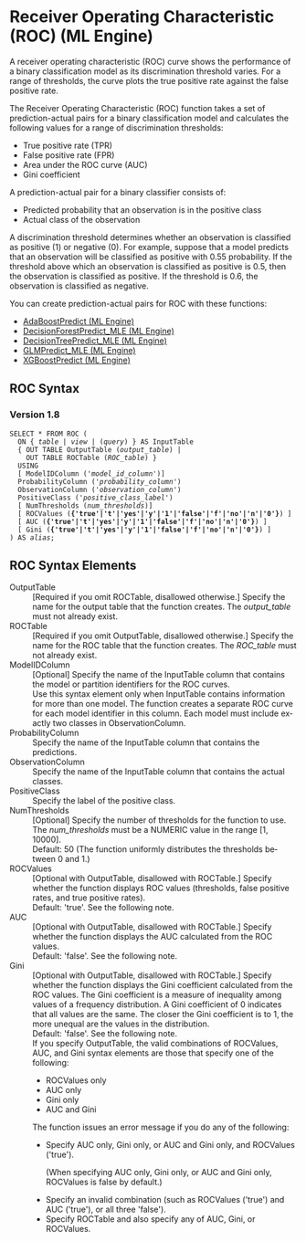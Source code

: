 <div class="nested0" aria-labelledby="ariaid-title1" topicindex="1" topicid="gbr1507740693525" id="gbr1507740693525"><h1 class="title topictitle1" id="ariaid-title1">Receiver Operating Characteristic (ROC) (ML Engine)</h1><div class="body conbody">
<p class="p">A receiver operating characteristic (ROC) curve shows the performance of a binary classification model as its discrimination threshold varies. For a range of thresholds, the curve plots the true positive rate against the false positive rate.</p><div class="p">The Receiver Operating Characteristic (ROC) function takes a set of prediction-actual pairs for a binary classification model and calculates the following values for a range of discrimination thresholds:
<ul class="ul" id="gbr1507740693525__ul_ewq_tkh_tx">
<li class="li">True positive rate (TPR)</li>
<li class="li">False positive rate (FPR)</li>
<li class="li">Area under the ROC curve (AUC)</li>
<li class="li">Gini coefficient</li></ul></div><div class="p">A prediction-actual pair for a binary classifier consists of:
<ul class="ul" id="gbr1507740693525__ul_jf3_smh_tx">
<li class="li">Predicted probability that an observation is in the positive class</li>
<li class="li">Actual class of the observation</li></ul></div>
<p class="p">A discrimination threshold determines whether an observation is classified as positive (1) or negative (0). For example, suppose that a model predicts that an observation will be classified as positive with 0.55 probability. If the threshold above which an observation is classified as positive is 0.5, then the observation is classified as positive. If the threshold is 0.6, the observation is classified as negative.</p><div class="p">You can create prediction-actual pairs for ROC with these functions:
<ul class="ul" id="gbr1507740693525__ul_m1q_5ph_xx">
<li class="li"><a href="jku1558470203716.md#dzb1507741498257">AdaBoostPredict (ML Engine)</a></li>
<li class="li"><a href="zif1541519521313.md#ohm1507917337702">DecisionForestPredict_MLE (ML Engine)</a></li>
<li class="li"><a href="hjh1541538691334.md#euz1507663208785">DecisionTreePredict_MLE (ML Engine)</a></li>
<li class="li"><a href="rgh1541529239182.md#xaz1507155725845">GLMPredict_MLE (ML Engine)</a></li>
<li class="li"><a href="jtv1543874390081.md#yuw1507743806357">XGBoostPredict (ML Engine)</a></li></ul></div></div><div class="topic reference nested1" aria-labelledby="ariaid-title2" topicindex="2" topicid="prm1507740880518" xml:lang="en-us" lang="en-us" id="prm1507740880518">
<h2 class="title topictitle2" id="ariaid-title2">ROC Syntax</h2><div class="body refbody"><div class="section" id="prm1507740880518__section_N10011_N1000E_N10001">
<h3 class="title sectiontitle">Version <span>1.8</span></h3><pre class="pre codeblock" xml:space="preserve"><code>SELECT * FROM ROC (
  <span>ON { <var class="keyword varname">table</var> | <var class="keyword varname">view</var> | (<var class="keyword varname">query</var>) }</span> AS InputTable
  { OUT TABLE OutputTable (<var class="keyword varname">output_table</var>) |
    OUT TABLE ROCTable (<var class="keyword varname">ROC_table</var>) }
  USING
  [ ModelIDColumn ('<var class="keyword varname">model_id_column</var>')]
  ProbabilityColumn ('<var class="keyword varname">probability_column</var>')
  ObservationColumn ('<var class="keyword varname">observation_column</var>')
  PositiveClass ('<var class="keyword varname">positive_class_label</var>')
  [ NumThresholds (<var class="keyword varname">num_thresholds</var>)]
  [ ROCValues (<span><b>{'true'|'t'|'yes'|'y'|'1'|'false'|'f'|'no'|'n'|'0'}</b></span>) ]
  [ AUC (<span><b>{'true'|'t'|'yes'|'y'|'1'|'false'|'f'|'no'|'n'|'0'}</b></span>) ]
  [ Gini (<span><b>{'true'|'t'|'yes'|'y'|'1'|'false'|'f'|'no'|'n'|'0'}</b></span>) ]
) AS <var class="keyword varname">alias</var>;</code></pre></div></div></div><div class="topic reference nested1" aria-labelledby="ariaid-title3" topicindex="3" topicid="axf1507740884605" xml:lang="en-us" lang="en-us" id="axf1507740884605">
<h2 class="title topictitle2" id="ariaid-title3">ROC Syntax Elements</h2><div class="body refbody"><div class="section" id="axf1507740884605__section_N10011_N1000E_N10001"><dl class="dl parml"><dt class="dt pt dlterm">OutputTable</dt><dd class="dd pd">[Required if you omit ROCTable, disallowed otherwise.] Specify the name for the output table that the function creates. The <var class="keyword varname">output_table</var> must not already exist.</dd><dt class="dt pt dlterm">ROCTable</dt><dd class="dd pd">[Required if you omit OutputTable, disallowed otherwise.] Specify the name for the ROC table that the function creates. The <var class="keyword varname">ROC_table</var> must not already exist.</dd><dt class="dt pt dlterm">ModelIDColumn</dt><dd class="dd pd">[Optional] Specify the name of the InputTable column that contains the model or partition identifiers for the ROC curves.</dd><dd class="dd pd ddexpand">Use this syntax element only when InputTable contains information for more than one model. The function creates a separate ROC curve for each model identifier in this column. Each model must include exactly two classes in ObservationColumn.</dd><dt class="dt pt dlterm">ProbabilityColumn</dt><dd class="dd pd">Specify the name of the InputTable column that contains the predictions.</dd><dt class="dt pt dlterm">ObservationColumn</dt><dd class="dd pd">Specify the name of the InputTable column that contains the actual classes.</dd><dt class="dt pt dlterm">PositiveClass</dt><dd class="dd pd">Specify the label of the positive class.</dd><dt class="dt pt dlterm">NumThresholds</dt><dd class="dd pd">[Optional] Specify the number of thresholds for the function to use. The <var class="keyword varname">num_thresholds</var> must be a NUMERIC value in the range [1, 10000].</dd><dd class="dd pd ddexpand">Default: 50 (The function uniformly distributes the thresholds between 0 and 1.)</dd><dt class="dt pt dlterm">ROCValues</dt><dd class="dd pd">[Optional with OutputTable, disallowed with ROCTable.] Specify whether the function displays ROC values (thresholds, false positive rates, and true positive rates).</dd><dd class="dd pd ddexpand">Default: 'true'. See the following note.</dd><dt class="dt pt dlterm">AUC</dt><dd class="dd pd">[Optional with OutputTable, disallowed with ROCTable.] Specify whether the function displays the AUC calculated from the ROC values.</dd><dd class="dd pd ddexpand">Default: 'false'. See the following note.</dd><dt class="dt pt dlterm">Gini</dt><dd class="dd pd">[Optional with OutputTable, disallowed with ROCTable.] Specify whether the function displays the Gini coefficient calculated from the ROC values. The Gini coefficient is a measure of inequality among values of a frequency distribution. A Gini coefficient of 0 indicates that all values are the same. The closer the Gini coefficient is to 1, the more unequal are the values in the distribution.</dd><dd class="dd pd ddexpand">Default: 'false'. See the following note.</dd><dd class="dd pd ddexpand">If you specify OutputTable, the valid combinations of ROCValues, AUC, and Gini syntax elements are those that specify one of the following:
<ul class="ul" id="axf1507740884605__ul_kr1_sxr_wx">
<li class="li">ROCValues only</li>
<li class="li">AUC only</li>
<li class="li">Gini only</li>
<li class="li">AUC and Gini</li></ul></dd><dd class="dd pd ddexpand">The function issues an error message if you do any of the following:
<ul class="ul" id="axf1507740884605__ul_owh_dnq_hhb">
<li class="li">Specify AUC only, Gini only, or AUC and Gini only, and ROCValues ('true').
<p class="p">(When specifying AUC only, Gini only, or AUC and Gini only, ROCValues is false by default.)</p></li>
<li class="li">Specify an invalid combination (such as ROCValues ('true') and AUC ('true'), or all three 'false').</li>
<li class="li">Specify ROCTable and also specify any of AUC, Gini, or ROCValues.</li></ul></dd></dl></div></div></div></div>
